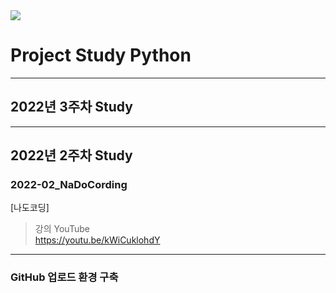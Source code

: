 <img src="https://upload.wikimedia.org/wikipedia/commons/thumb/f/f8/Python_logo_and_wordmark.svg/220px-Python_logo_and_wordmark.svg.png">

# Project Study Python

---
## 2022년 3주차 Study

---
## 2022년 2주차 Study

### 2022-02_NaDoCording
[나도코딩]
>강의 YouTube \
https://youtu.be/kWiCuklohdY

---
### GitHub 업로드 환경 구축
